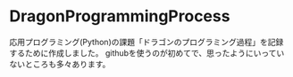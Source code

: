 # DragonProgrammingProcess
応用プログラミング(Python)の課題「ドラゴンのプログラミング過程」を記録するために作成しました。
githubを使うのが初めてで、思ったようにいっていないところも多々あります。
